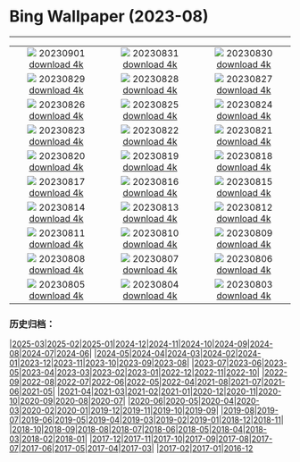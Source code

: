 # Bing Wallpaper (2023-08)
**************
| | | |
|:-:|:-:|:-:|
| ![](https://www.bing.com/th?id=OHR.IronwoodCactus_EN-CA1040501441_1920x1080.jpg) 20230901 [download 4k](https://www.bing.com/th?id=OHR.IronwoodCactus_EN-CA1040501441_UHD.jpg) | ![](https://www.bing.com/th?id=OHR.NingalooShark_EN-CA3502575327_1920x1080.jpg) 20230831 [download 4k](https://www.bing.com/th?id=OHR.NingalooShark_EN-CA3502575327_UHD.jpg) | ![](https://www.bing.com/th?id=OHR.ZelenciSprings_EN-CA7318324404_1920x1080.jpg) 20230830 [download 4k](https://www.bing.com/th?id=OHR.ZelenciSprings_EN-CA7318324404_UHD.jpg) |
| ![](https://www.bing.com/th?id=OHR.DubrovnikHarbor_EN-CA9092189112_1920x1080.jpg) 20230829 [download 4k](https://www.bing.com/th?id=OHR.DubrovnikHarbor_EN-CA9092189112_UHD.jpg) | ![](https://www.bing.com/th?id=OHR.JejuIsland_EN-CA8677154280_1920x1080.jpg) 20230828 [download 4k](https://www.bing.com/th?id=OHR.JejuIsland_EN-CA8677154280_UHD.jpg) | ![](https://www.bing.com/th?id=OHR.MuseumIsland_EN-CA8030435782_1920x1080.jpg) 20230827 [download 4k](https://www.bing.com/th?id=OHR.MuseumIsland_EN-CA8030435782_UHD.jpg) |
| ![](https://www.bing.com/th?id=OHR.YellowstoneFalls_EN-CA1817504425_1920x1080.jpg) 20230826 [download 4k](https://www.bing.com/th?id=OHR.YellowstoneFalls_EN-CA1817504425_UHD.jpg) | ![](https://www.bing.com/th?id=OHR.SharkFinCove_EN-CA8445194301_1920x1080.jpg) 20230825 [download 4k](https://www.bing.com/th?id=OHR.SharkFinCove_EN-CA8445194301_UHD.jpg) | ![](https://www.bing.com/th?id=OHR.SkogafossWaterfall_EN-CA7806747245_1920x1080.jpg) 20230824 [download 4k](https://www.bing.com/th?id=OHR.SkogafossWaterfall_EN-CA7806747245_UHD.jpg) |
| ![](https://www.bing.com/th?id=OHR.TunisiaAmphitheatre_EN-CA6113114508_1920x1080.jpg) 20230823 [download 4k](https://www.bing.com/th?id=OHR.TunisiaAmphitheatre_EN-CA6113114508_UHD.jpg) | ![](https://www.bing.com/th?id=OHR.EmeraldLakeYukon_EN-CA2255788946_1920x1080.jpg) 20230822 [download 4k](https://www.bing.com/th?id=OHR.EmeraldLakeYukon_EN-CA2255788946_UHD.jpg) | ![](https://www.bing.com/th?id=OHR.StartPointLight_EN-CA6009184679_1920x1080.jpg) 20230821 [download 4k](https://www.bing.com/th?id=OHR.StartPointLight_EN-CA6009184679_UHD.jpg) |
| ![](https://www.bing.com/th?id=OHR.CameraSquirrel_EN-CA5598208236_1920x1080.jpg) 20230820 [download 4k](https://www.bing.com/th?id=OHR.CameraSquirrel_EN-CA5598208236_UHD.jpg) | ![](https://www.bing.com/th?id=OHR.CanadianNationalExhibition_EN-CA5064154941_1920x1080.jpg) 20230819 [download 4k](https://www.bing.com/th?id=OHR.CanadianNationalExhibition_EN-CA5064154941_UHD.jpg) | ![](https://www.bing.com/th?id=OHR.AvatarMountain_EN-CA1615371871_1920x1080.jpg) 20230818 [download 4k](https://www.bing.com/th?id=OHR.AvatarMountain_EN-CA1615371871_UHD.jpg) |
| ![](https://www.bing.com/th?id=OHR.KeyWestBridge_EN-CA8368816644_1920x1080.jpg) 20230817 [download 4k](https://www.bing.com/th?id=OHR.KeyWestBridge_EN-CA8368816644_UHD.jpg) | ![](https://www.bing.com/th?id=OHR.TaorminaSquare_EN-CA4217328714_1920x1080.jpg) 20230816 [download 4k](https://www.bing.com/th?id=OHR.TaorminaSquare_EN-CA4217328714_UHD.jpg) | ![](https://www.bing.com/th?id=OHR.GeckoLeaf_EN-CA2090608555_1920x1080.jpg) 20230815 [download 4k](https://www.bing.com/th?id=OHR.GeckoLeaf_EN-CA2090608555_UHD.jpg) |
| ![](https://www.bing.com/th?id=OHR.PerseidsOregon_EN-CA0554246063_1920x1080.jpg) 20230814 [download 4k](https://www.bing.com/th?id=OHR.PerseidsOregon_EN-CA0554246063_UHD.jpg) | ![](https://www.bing.com/th?id=OHR.ThreeElephants_EN-CA2249169958_1920x1080.jpg) 20230813 [download 4k](https://www.bing.com/th?id=OHR.ThreeElephants_EN-CA2249169958_UHD.jpg) | ![](https://www.bing.com/th?id=OHR.GwaiiHaanasNP_EN-CA1703637950_1920x1080.jpg) 20230812 [download 4k](https://www.bing.com/th?id=OHR.GwaiiHaanasNP_EN-CA1703637950_UHD.jpg) |
| ![](https://www.bing.com/th?id=OHR.WorldLionDay_EN-CA5879776068_1920x1080.jpg) 20230811 [download 4k](https://www.bing.com/th?id=OHR.WorldLionDay_EN-CA5879776068_UHD.jpg) | ![](https://www.bing.com/th?id=OHR.BathurstArt_EN-CA8063665143_1920x1080.jpg) 20230810 [download 4k](https://www.bing.com/th?id=OHR.BathurstArt_EN-CA8063665143_UHD.jpg) | ![](https://www.bing.com/th?id=OHR.InfinityTaipei_EN-CA5246194067_1920x1080.jpg) 20230809 [download 4k](https://www.bing.com/th?id=OHR.InfinityTaipei_EN-CA5246194067_UHD.jpg) |
| ![](https://www.bing.com/th?id=OHR.BodieNC_EN-CA4787618532_1920x1080.jpg) 20230808 [download 4k](https://www.bing.com/th?id=OHR.BodieNC_EN-CA4787618532_UHD.jpg) | ![](https://www.bing.com/th?id=OHR.NaganoPond_EN-CA4585044401_1920x1080.jpg) 20230807 [download 4k](https://www.bing.com/th?id=OHR.NaganoPond_EN-CA4585044401_UHD.jpg) | ![](https://www.bing.com/th?id=OHR.AtlanticPuffin_EN-CA4124634639_1920x1080.jpg) 20230806 [download 4k](https://www.bing.com/th?id=OHR.AtlanticPuffin_EN-CA4124634639_UHD.jpg) |
| ![](https://www.bing.com/th?id=OHR.GothicRuins_EN-CA2316999585_1920x1080.jpg) 20230805 [download 4k](https://www.bing.com/th?id=OHR.GothicRuins_EN-CA2316999585_UHD.jpg) | ![](https://www.bing.com/th?id=OHR.HelmckenWaterfall_EN-CA1606911652_1920x1080.jpg) 20230804 [download 4k](https://www.bing.com/th?id=OHR.HelmckenWaterfall_EN-CA1606911652_UHD.jpg) | ![](https://www.bing.com/th?id=OHR.CapitolButte_EN-CA0894601659_1920x1080.jpg) 20230803 [download 4k](https://www.bing.com/th?id=OHR.CapitolButte_EN-CA0894601659_UHD.jpg) |

### 历史归档：

|[2025-03](/../2025-03/2025-03.md)|[2025-02](/../2025-02/2025-02.md)|[2025-01](/../2025-01/2025-01.md)|[2024-12](/../2024-12/2024-12.md)|[2024-11](/../2024-11/2024-11.md)|[2024-10](/../2024-10/2024-10.md)|[2024-09](/../2024-09/2024-09.md)|[2024-08](/../2024-08/2024-08.md)|[2024-07](/../2024-07/2024-07.md)|[2024-06](/../2024-06/2024-06.md)|
|[2024-05](/../2024-05/2024-05.md)|[2024-04](/../2024-04/2024-04.md)|[2024-03](/../2024-03/2024-03.md)|[2024-02](/../2024-02/2024-02.md)|[2024-01](/../2024-01/2024-01.md)|[2023-12](/../2023-12/2023-12.md)|[2023-11](/../2023-11/2023-11.md)|[2023-10](/../2023-10/2023-10.md)|[2023-09](/../2023-09/2023-09.md)|[2023-08](/2023-08.md)|
|[2023-07](/../2023-07/2023-07.md)|[2023-06](/../2023-06/2023-06.md)|[2023-05](/../2023-05/2023-05.md)|[2023-04](/../2023-04/2023-04.md)|[2023-03](/../2023-03/2023-03.md)|[2023-02](/../2023-02/2023-02.md)|[2023-01](/../2023-01/2023-01.md)|[2022-12](/../2022-12/2022-12.md)|[2022-11](/../2022-11/2022-11.md)|[2022-10](/../2022-10/2022-10.md)|
|[2022-09](/../2022-09/2022-09.md)|[2022-08](/../2022-08/2022-08.md)|[2022-07](/../2022-07/2022-07.md)|[2022-06](/../2022-06/2022-06.md)|[2022-05](/../2022-05/2022-05.md)|[2022-04](/../2022-04/2022-04.md)|[2021-08](/../2021-08/2021-08.md)|[2021-07](/../2021-07/2021-07.md)|[2021-06](/../2021-06/2021-06.md)|[2021-05](/../2021-05/2021-05.md)|
|[2021-04](/../2021-04/2021-04.md)|[2021-03](/../2021-03/2021-03.md)|[2021-02](/../2021-02/2021-02.md)|[2021-01](/../2021-01/2021-01.md)|[2020-12](/../2020-12/2020-12.md)|[2020-11](/../2020-11/2020-11.md)|[2020-10](/../2020-10/2020-10.md)|[2020-09](/../2020-09/2020-09.md)|[2020-08](/../2020-08/2020-08.md)|[2020-07](/../2020-07/2020-07.md)|
|[2020-06](/../2020-06/2020-06.md)|[2020-05](/../2020-05/2020-05.md)|[2020-04](/../2020-04/2020-04.md)|[2020-03](/../2020-03/2020-03.md)|[2020-02](/../2020-02/2020-02.md)|[2020-01](/../2020-01/2020-01.md)|[2019-12](/../2019-12/2019-12.md)|[2019-11](/../2019-11/2019-11.md)|[2019-10](/../2019-10/2019-10.md)|[2019-09](/../2019-09/2019-09.md)|
|[2019-08](/../2019-08/2019-08.md)|[2019-07](/../2019-07/2019-07.md)|[2019-06](/../2019-06/2019-06.md)|[2019-05](/../2019-05/2019-05.md)|[2019-04](/../2019-04/2019-04.md)|[2019-03](/../2019-03/2019-03.md)|[2019-02](/../2019-02/2019-02.md)|[2019-01](/../2019-01/2019-01.md)|[2018-12](/../2018-12/2018-12.md)|[2018-11](/../2018-11/2018-11.md)|
|[2018-10](/../2018-10/2018-10.md)|[2018-09](/../2018-09/2018-09.md)|[2018-08](/../2018-08/2018-08.md)|[2018-07](/../2018-07/2018-07.md)|[2018-06](/../2018-06/2018-06.md)|[2018-05](/../2018-05/2018-05.md)|[2018-04](/../2018-04/2018-04.md)|[2018-03](/../2018-03/2018-03.md)|[2018-02](/../2018-02/2018-02.md)|[2018-01](/../2018-01/2018-01.md)|
|[2017-12](/../2017-12/2017-12.md)|[2017-11](/../2017-11/2017-11.md)|[2017-10](/../2017-10/2017-10.md)|[2017-09](/../2017-09/2017-09.md)|[2017-08](/../2017-08/2017-08.md)|[2017-07](/../2017-07/2017-07.md)|[2017-06](/../2017-06/2017-06.md)|[2017-05](/../2017-05/2017-05.md)|[2017-04](/../2017-04/2017-04.md)|[2017-03](/../2017-03/2017-03.md)|
|[2017-02](/../2017-02/2017-02.md)|[2017-01](/../2017-01/2017-01.md)|[2016-12](/../2016-12/2016-12.md)